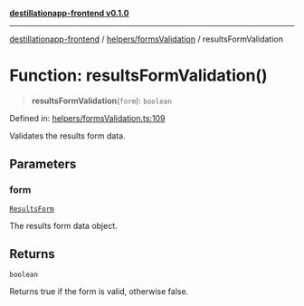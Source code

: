 [**destillationapp-frontend v0.1.0**](../../../README.md)

***

[destillationapp-frontend](../../../modules.md) / [helpers/formsValidation](../README.md) / resultsFormValidation

# Function: resultsFormValidation()

> **resultsFormValidation**(`form`): `boolean`

Defined in: [helpers/formsValidation.ts:109](https://github.com/DestillApp/main/blob/ec2df52a50a22efb35f12a0243274f6d03fbca52/frontend/src/helpers/formsValidation.ts#L109)

Validates the results form data.

## Parameters

### form

[`ResultsForm`](../../../types/forms/resultsForm/interfaces/ResultsForm.md)

The results form data object.

## Returns

`boolean`

Returns true if the form is valid, otherwise false.
